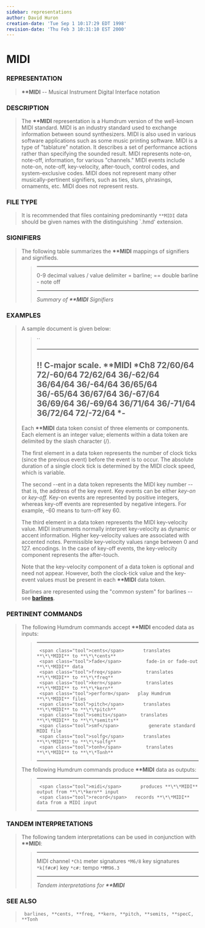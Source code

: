 ```yaml
---
sidebar: representations
author: David Huron
creation-date: 'Tue Sep 1 10:17:29 EDT 1998'
revision-date: 'Thu Feb 3 10:31:10 EST 2000'
---
```



MIDI
===============================

### REPRESENTATION

> **\*\*MIDI** \-- Musical Instrument Digital Interface notation

### DESCRIPTION

> The **\*\*MIDI** representation is a Humdrum version of the well-known
> MIDI standard. MIDI is an industry standard used to exchange
> information between sound synthesizers. MIDI is also used in various
> software applications such as some music printing software. MIDI is a
> type of \"tablature\" notation. It describes a set of performance
> actions rather than specifying the sounded result. MIDI represents
> note-on, note-off, information, for various \"channels.\" MIDI events
> include note-on, note-off, key-velocity, after-touch, control codes,
> and system-exclusive codes. MIDI does not represent many other
> musically-pertinent signifiers, such as ties, slurs, phrasings,
> ornaments, etc. MIDI does not represent rests.

### FILE TYPE

> It is recommended that files containing predominantly `**MIDI` data
> should be given names with the distinguishing \`.hmd\' extension.

### SIGNIFIERS

> The following table summarizes the **\*\*MIDI** mappings of signifiers
> and signifieds.
>
> >   ----- ----------------------------
> >   0-9   decimal values
> >   /     value delimiter
> >   =     barline; == double barline
> >   \-    note off
> >   ----- ----------------------------
> >
> > *Summary of **\*\*MIDI** Signifiers*

### EXAMPLES

> A sample document is given below:
>
> > ``
> >
> >   --------------------
> >   !! C-major scale.
> >   \*\*MIDI
> >   \*Ch8
> >   72/60/64
> >   72/-60/64 72/62/64
> >   36/-62/64 36/64/64
> >   36/-64/64 36/65/64
> >   36/-65/64 36/67/64
> >   36/-67/64 36/69/64
> >   36/-69/64 36/71/64
> >   36/-71/64 36/72/64
> >   72/-72/64
> >   \*-
> >   --------------------
> >
> Each **\*\*MIDI** data token consist of three elements or components.
> Each element is an integer value; elements within a data token are
> delimited by the slash character (/).
>
> The first element in a data token represents the number of clock ticks
> (since the previous event) before the event is to occur. The absolute
> duration of a single clock tick is determined by the MIDI clock speed,
> which is variable.
>
> The second \--ent in a data token represents the MIDI key number \--
> that is, the address of the key event. Key events can be either
> *key-on* or *key-off.* Key-on events are represented by positive
> integers, whereas key-off events are represented by negative integers.
> For example, -60 means to turn-off key 60.
>
> The third element in a data token represents the MIDI key-velocity
> value. MIDI instruments normally interpret key-velocity as dynamic or
> accent information. Higher key-velocity values are associated with
> accented notes. Permissible key-velocity values range between 0 and
> 127. encodings. In the case of key-off events, the key-velocity
> component represents the after-touch.
>
> Note that the key-velocity component of a data token is optional and
> need not appear. However, both the clock-tick value and the key-event
> values must be present in each **\*\*MIDI** data token.
>
> Barlines are represented using the \"common system\" for barlines \--
> see [**barlines**](barlines.rep.html).

### PERTINENT COMMANDS

> The following Humdrum commands accept **\*\*MIDI** encoded data as
> inputs:
>
> >   -- ----------------------------------------- -------------------------------------------
> >      <span class="tool">cents</span>       translates **\*\*MIDI** to **\*\*cents**
> >      <span class="tool">fade</span>         fade-in or fade-out **\*\*MIDI** data
> >      <span class="tool">freq</span>         translates **\*\*MIDI** to **\*\*freq**
> >      <span class="tool">kern</span>         translates **\*\*MIDI** to **\*\*kern**
> >      <span class="tool">perform</span>   play Humdrum **\*\*MIDI** files
> >      <span class="tool">pitch</span>       translates **\*\*MIDI** to **\*\*pitch**
> >      <span class="tool">semits</span>     translates **\*\*MIDI** to **\*\*semits**
> >      <span class="tool">smf</span>           generate standard MIDI file
> >      <span class="tool">solfg</span>       translates **\*\*MIDI** to **\*\*solfg**
> >      <span class="tool">tonh</span>         translates **\*\*MIDI** to **\*\*Tonh**
> >   -- ----------------------------------------- -------------------------------------------
> >
> The following Humdrum commands produce **\*\*MIDI** data as outputs:
>
> >   -- --------------------------------------- ------------------------------------------------------
> >      <span class="tool">midi</span>       produces **\*\*MIDI** output from **\*\*kern** input
> >      <span class="tool">record</span>   records **\*\*MIDI** data from a MIDI input
> >   -- --------------------------------------- ------------------------------------------------------
> >
### TANDEM INTERPRETATIONS

> The following tandem interpretations can be used in conjunction with
> **\*\*MIDI**:
>
> >   ------------------ ------------
> >   MIDI channel       `*Ch1`
> >   meter signatures   `*M6/8`
> >   key signatures     `*k[f#c#]`
> >   key                `*c#:`
> >   tempo              `*MM96.3`
> >   ------------------ ------------
> >
> > *Tandem interpretations for **\*\*MIDI***

### SEE ALSO

> ` barlines, **cents, **freq, **kern, **pitch, **semits, **specC, **Tonh`


